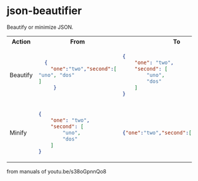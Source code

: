 # json-beautifier

Beautify or minimize JSON.

<table>
<tr>
<th> Action </th>
<th> From </th>
<th> To </th>
</tr>
<tr>
<td>Beautify</td>
<td>

```json
  {
    "one":"two","second":[
"uno", "dos"    
]
     }
```

</td>
<td>

```json
{
    "one": "two",
    "second": [
        "uno",
        "dos"
    ]
}
```

</td>
</tr>
<tr>
<td>Minify</td>
<td>

```json
{
    "one": "two",
    "second": [
        "uno",
        "dos"
    ]
}
```

</td>
<td>

```json
{"one":"two","second":["uno","dos"]}
```

</td>
</tr>
</table>

from manuals of youtu.be/s38oGpnnQo8